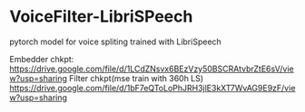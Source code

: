 # VoiceFilter-LibriSPeech
pytorch model for voice spliting trained with LibriSpeech
                                                                
Embedder chkpt: https://drive.google.com/file/d/1LCdZNsvx6BEzVzy50BSCRAtvbrZtE6sV/view?usp=sharing
Filter chkpt(mse train with 360h LS) https://drive.google.com/file/d/1bF7eQToLoPhJRH3jlE3kXT7WvAG9E9zF/view?usp=sharing
